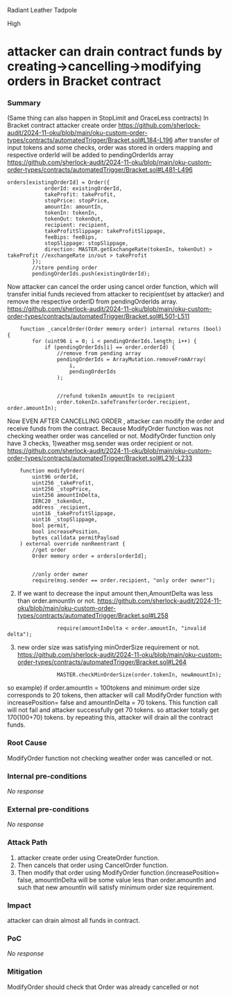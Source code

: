 Radiant Leather Tadpole

High

# attacker can drain contract funds by creating->cancelling->modifying orders in Bracket contract

### Summary
(Same thing can also happen in StopLimit and OraceLess contracts)
In Bracket contract attacker create order
https://github.com/sherlock-audit/2024-11-oku/blob/main/oku-custom-order-types/contracts/automatedTrigger/Bracket.sol#L184-L196
after transfer of input tokens and some checks, order was stored in  orders mapping  and respective orderId will be added to pendingOrderIds array 
https://github.com/sherlock-audit/2024-11-oku/blob/main/oku-custom-order-types/contracts/automatedTrigger/Bracket.sol#L481-L496
```solidity
orders[existingOrderId] = Order({
            orderId: existingOrderId,
            takeProfit: takeProfit,
            stopPrice: stopPrice,
            amountIn: amountIn,
            tokenIn: tokenIn,
            tokenOut: tokenOut,
            recipient: recipient,
            takeProfitSlippage: takeProfitSlippage,
            feeBips: feeBips,
            stopSlippage: stopSlippage,
            direction: MASTER.getExchangeRate(tokenIn, tokenOut) > takeProfit //exchangeRate in/out > takeProfit
        });
        //store pending order
        pendingOrderIds.push(existingOrderId);
```
Now attacker can cancel the order using cancel order function,
which will transfer initial funds recieved from attacker to recipient(set by attacker) and remove the respective orderID from pendingOrderIds array.
https://github.com/sherlock-audit/2024-11-oku/blob/main/oku-custom-order-types/contracts/automatedTrigger/Bracket.sol#L501-L511
```solidity
    function _cancelOrder(Order memory order) internal returns (bool) {
        for (uint96 i = 0; i < pendingOrderIds.length; i++) {
            if (pendingOrderIds[i] == order.orderId) {
                //remove from pending array
                pendingOrderIds = ArrayMutation.removeFromArray(
                    i,
                    pendingOrderIds
                );


                //refund tokenIn amountIn to recipient
                order.tokenIn.safeTransfer(order.recipient, order.amountIn);
```
Now EVEN AFTER CANCELLING ORDER , attacker can modify the order and receive funds from the contract.
Because ModifyOrder function was not checking weather order was cancelled or not.
ModifyOrder function only have 3 checks, 
1)weather msg.sender was order recipient or not.
https://github.com/sherlock-audit/2024-11-oku/blob/main/oku-custom-order-types/contracts/automatedTrigger/Bracket.sol#L216-L233
```solidity
    function modifyOrder(
        uint96 orderId,
        uint256 _takeProfit,
        uint256 _stopPrice,
        uint256 amountInDelta,
        IERC20 _tokenOut,
        address _recipient,
        uint16 _takeProfitSlippage,
        uint16 _stopSlippage,
        bool permit,
        bool increasePosition,
        bytes calldata permitPayload
    ) external override nonReentrant {
        //get order
        Order memory order = orders[orderId];


        //only order owner
        require(msg.sender == order.recipient, "only order owner");
```
2) If we want to decrease the input amount then,AmountDelta was less than order.amountIn or not.
https://github.com/sherlock-audit/2024-11-oku/blob/main/oku-custom-order-types/contracts/automatedTrigger/Bracket.sol#L258
```solidity
                require(amountInDelta < order.amountIn, "invalid delta");
```
3) new order size was satisfying minOrderSize requirement or not.
https://github.com/sherlock-audit/2024-11-oku/blob/main/oku-custom-order-types/contracts/automatedTrigger/Bracket.sol#L264
```solidity
                MASTER.checkMinOrderSize(order.tokenIn, newAmountIn);
```
so example) if order.amountIn = 100tokens and minimum order size corresponds to 20 tokens,  then  attacker will call ModifyOrder function with  increasePosition= false and amountInDelta = 70 tokens.
This function call will not fail and attacker successfully get 70 tokens.
so attacker totally get  170(100+70) tokens. by repeating this, attacker will drain all the contract funds.



### Root Cause

ModifyOrder function  not checking weather order was cancelled or not.

### Internal pre-conditions

_No response_

### External pre-conditions

_No response_

### Attack Path

1) attacker create order using CreateOrder function.
2) Then cancels that order using CancelOrder function.
3) Then modify that order using ModifyOrder function.(increasePosition= false, amountInDelta will be some value less than order.amountIn and such that new amountIn will satisfy minimum order size requirement.

### Impact

attacker can drain almost all funds in contract.

### PoC

_No response_

### Mitigation

ModifyOrder should check that Order was already cancelled or not 